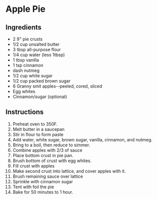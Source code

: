 
# Apple Pie

## Ingredients

* 2 9" pie crusts
* 1/2 cup unsalted butter
* 3 tbsp all-purpose flour
* 1/4 cup water (less 1tbsp)
* 1 tbsp vanilla
* 1 tsp cinnamon
* dash nutmeg
* 1/2 cup white sugar
* 1/2 cup packed brown sugar
* 6 Granny smit apples--peeled, cored, sliced
* Egg whites
* Cinnamon/sugar (optional)

## Instructions

1. Preheat oven to 350F.
2. Melt butter in a saucepan
3. Stir in flour to form paste
4. Add water, white sugar, brown sugar, vanilla, cinnamon, and nutmeg.
5. Bring to a boil, then reduce to simmer.
6. Combine apples with 2/3 of sauce
6. Place bottom crust in pie pan.
7. Brush bottom of crust with egg whites.
8. Fill crust with apples
9. Make second crust into lattice, and cover apples with it.
10. Brush remaining sauce over lattice
11. Sprinkle with cinnamon sugar
12. Tent with foil the pie
13. Bake for 50 minutes to 1 hour.
